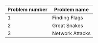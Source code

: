 | Problem number | Problem name |
| --- | ----------- |
| 1 | Finding Flags |
| 2 | Great Snakes |
| 3 | Network Attacks |